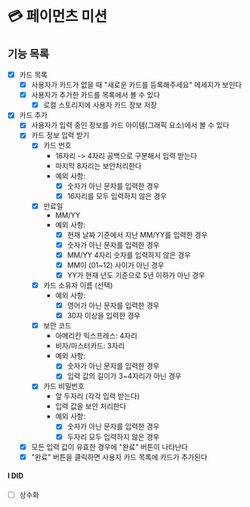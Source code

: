 # 💳 페이먼츠 미션

## 기능 목록

- [x] 카드 목록
  - [x] 사용자가 카드가 없을 때 "새로운 카드를 등록해주세요" 메세지가 보인다
  - [x] 사용자가 추가한 카드를 목록에서 볼 수 있다
    - [x] 로컬 스토리지에 사용자 카드 장보 저장
- [x] 카드 추가
  - [x] 사용자가 입력 중인 정보를 카드 아이템(그래픽 요소)에서 볼 수 있다
  - [x] 카드 정보 입력 받기
    - [x] 카드 번호
      - 16자리 -> 4자리 공백으로 구분해서 입력 받는다
      - 마지막 8자리는 보안처리한다
      - 예외 사항:
        - [x] 숫자가 아닌 문자를 입력한 경우
        - [x] 16자리를 모두 입력하지 않은 경우
    - [x] 만료일
      - MM/YY
      - 예외 사항:
        - [x] 현재 날짜 기준에서 지난 MM/YY를 입력한 경우
        - [x] 숫자가 아닌 문자를 입력한 경우
        - [x] MM/YY 4자리 숫자를 입력하지 않은 경우
        - [x] MM이 (01~12) 사이가 아닌 경우
        - [x] YY가 현재 년도 기준으로 5년 이하가 아닌 경우
    - [x] 카드 소유자 이름 (선택)
      - 예외 사항:
        - [x] 영어가 아닌 문자를 입력한 경우
        - [x] 30자 이상을 입력한 경우
    - [x] 보안 코드
      - 아메리칸 익스프레스: 4자리
      - 비자/마스터카드: 3자리
      - 예외 사항:
        - [x] 숫자가 아닌 문자를 입력한 경우
        - [x] 입력 값의 길이가 3~4자리가 아닌 경우
    - [x] 카드 비밀번호
      - 앞 두자리 (각각 입력 받는다)
      - 입력 값을 보안 처리한다
      - 예외 사항:
        - [x] 숫자가 아닌 문자를 입력한 경우
        - [x] 두자리 모두 입력하지 않은 경우
  - [x] 모든 입력 값이 유효한 경우에 "완료" 버튼이 나타난다
  - [x] "완료" 버튼을 클릭하면 사용자 카드 목록에 카드가 추가된다

#### I DID

- [ ] 상수화
